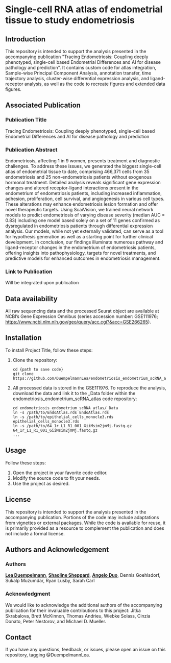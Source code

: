 # **Single-cell RNA atlas of endometrial tissue to study endometriosis**

## **Introduction**

This repository is intended to support the analysis presented in the accompanying publication "Tracing Endometriosis: Coupling deeply phenotyped, single-cell based Endometrial Differences and AI for disease pathology and prediction".
It contains custom code for atlas integration, Sample-wise Principal Component Analysis, annotation transfer, time trajectory analysis, cluster-wise differential expression analysis, and ligand-receptor analysis, as well as the code to recreate figures and extended data figures.

## **Associated Publication**
### **Publication Title**

Tracing Endometriosis: Coupling deeply phenotyped, single-cell based Endometrial Differences and AI for disease pathology and prediction

### **Publication Abstract**

Endometriosis, affecting 1 in 9 women, presents treatment and diagnostic challenges. To address these issues, we generated the biggest single-cell atlas of endometrial tissue to date, comprising 466,371 cells from 35 endometriosis and 25 non-endometriosis patients without exogenous hormonal treatment. Detailed analysis reveals significant gene expression changes and altered receptor-ligand interactions present in the endometrium of endometriosis patients, including increased inflammation, adhesion, proliferation, cell survival, and angiogenesis in various cell types. These alterations may enhance endometriosis lesion formation and offer novel therapeutic targets. Using ScaiVision, we trained neural network models to predict endometriosis of varying disease severity (median AUC = 0.83) including one model based solely on a set of  11 genes confirmed as dysregulated in endometriosis patients through differential expression analysis. Our models, while not yet externally validated, can serve as a tool for hypothesis generation as well as a starting point for further clinical development. In conclusion, our findings illuminate numerous pathway and ligand-receptor changes in the endometrium of endometriosis patients, offering insights into pathophysiology, targets for novel treatments, and predictive models for enhanced outcomes in endometriosis management.

### **Link to Publication**
Will be integrated upon publication

## **Data availability**

All raw sequencing data and the processed Seurat object are available at NCBI’s Gene Expression Omnibus (series accession number: GSE111976; https://www.ncbi.nlm.nih.gov/geo/query/acc.cgi?&acc=GSE266265).


## **Installation**

To install Project Title, follow these steps:

1. Clone the repository: 
    ```{bash}
    cd {path to save code}
    git clone https://github.com/DuempelmannLea/endometriosis_endometrium_scRNA_atlas.git
    ```
2. All processed data is stored in the GSE111976. To reproduce the analysis, download the data and link it to the _Data folder within the endometriosis_endometrium_scRNA_atlas code repository:
    ```{bash}
    cd endometriosis_endometrium_scRNA_atlas/_Data
    ln -s /path/to/EndoAtlas.rds EndoAtlas.rds
	ln -s /path/to/epithelial_cells_monocle3.rds epithelial_cells_monocle3.rds
    ln -s /path/to/64_1r_L1_R1_001_GiiMsim2jmMj.fastq.gz 64_1r_L1_R1_001_GiiMsim2jmMj.fastq.gz
    ...
    ```

## **Usage**

Follow these steps:

1. Open the project in your favorite code editor.
2. Modify the source code to fit your needs.
3. Use the project as desired.

## **License**

This repository is intended to support the analysis presented in the accompanying publication. Portions of the code may include adaptations from vignettes or external packages. 
While the code is available for reuse, it is primarily provided as a resource to complement the publication and does not include a formal license.

## **Authors and Acknowledgement**
### **Authors**
**[Lea Duempelmann](https://github.com/DuempelmannLea)**,
**[Shaoline Sheppard](https://github.com/Shaoline)**,
**[Angelo Duo](https://github.com/duoa)**,
Dennis Goehlsdorf,
Sukalp Muzumdar,
Ryan Lusby,
Sarah Carl

### **Acknowledgment**
We would like to acknowledge the additional authors of the accompanying publication for their invaluable contributions to this project:
Jitka Skrabalova, Brett McKinnon, Thomas Andrieu, Wiebke Solass, Cinzia Donato, Peter Nestorov, and Michael D. Mueller.

## **Contact**

If you have any questions, feedback, or issues, please open an issue on this repository, tagging @DuempelmannLea. 
